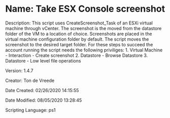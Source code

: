 ﻿# Name: Take ESX Console screenshot

Description: This script uses CreateScreenshot_Task of an ESXi virtual machine through vCenter. The screenshot is the moved from the datastore folder of the VM to a location of choice.
    Screenshots are placed in the virtual machine configuration folder by default. The script moves the screenshot to the desired target folder. For these steps to succeed the account running the script needs the following priviliges:
    1. Virtual Machine - Interaction - Create screenshot
    2. Datastore - Browse Datastore
    3. Datastore - Low level file operations

Version: 1.4.7

Creator: Ton de Vreede

Date Created: 02/26/2020 14:15:55

Date Modified: 08/05/2020 13:28:45

Scripting Language: ps1

